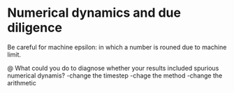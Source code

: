 # Numerical dynamics and due diligence
Be careful for machine epsilon: in which a number is rouned due to machine limit.

@ What could you do to diagnose whether your results included spurious numerical dynamis?
-change the timestep
-chage the method
-change the arithmetic
